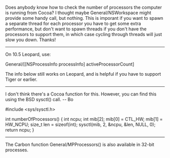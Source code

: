 Does anybody know how to check the number of processors the computer is running from Cocoa?  I thought maybe General/NSWorkspace might provide some handy call, but nothing.  This is imporant if you want to spawn a separate thread for each processor you have to get some extra performance, but don't want to spawn threads if you don't have the processors to support them, in which case cycling through threads will just slow you down.  Thanks!

----

On 10.5 Leopard, use:
    
General/[[NSProcessInfo processInfo] activeProcessorCount]


The info below still works on Leopard, and is helpful if you have to support Tiger or earlier.

----

I don't think there's a Cocoa function for this.  However, you can find this using the BSD sysctl() call.  -- Bo
    
#include <sys/sysctl.h>

int numberOfProcessors()
{
	int ncpu;
	int mib[2];
	mib[0] = CTL_HW;
	mib[1] = HW_NCPU;
	size_t len = sizeof(int);
	sysctl(mib, 2, &ncpu, &len, NULL, 0);
	return ncpu;
}


----

The Carbon function General/MPProcessors() is also available in 32-bit processes.